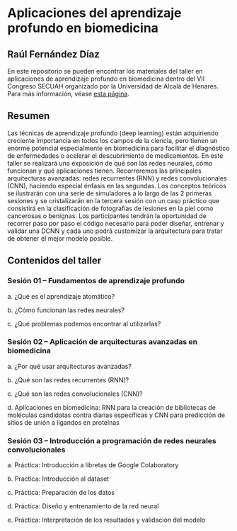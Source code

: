 # Aplicaciones del aprendizaje profundo en biomedicina
## Raúl Fernández Díaz 

En este repositorio se pueden encontrar los materiales del taller en aplicaciones de aprendizaje profundo en biomedicina dentro del VII Congreso SECUAH organizado por la Universidad de Alcalá de Henares. Para más información, véase [esta página](https://pdsc.web.uah.es/acts/aprendizaje-profundo-en-biomedicina/).

## Resumen 

Las técnicas de aprendizaje profundo (deep learning) están adquiriendo creciente importancia en todos los campos de la ciencia, pero tienen un enorme potencial especialmente en biomedicina para facilitar el diagnóstico de enfermedades o acelerar el descubrimiento de medicamentos. En este taller se realizará una exposición de qué son las redes neurales, cómo funcionan y qué aplicaciones tienen. Recorreremos las principales arquitecturas avanzadas: redes recurrentes (RNN) y redes convolucionales (CNN), haciendo especial énfasis en las segundas. Los conceptos teóricos se ilustrarán con una serie de simuladores a lo largo de las 2 primeras sesiones y se cristalizarán en la tercera sesión con un caso práctico que consistirá en la clasificación de fotografías de lesiones en la piel como cancerosas o benignas. Los participantes tendrán la oportunidad de recorrer paso por paso el código necesario para poder diseñar, entrenar y validar una DCNN y cada uno podrá customizar la arquitectura para tratar de obtener el mejor modelo posible.

## Contenidos del taller
### Sesión 01 – Fundamentos de aprendizaje profundo

a. ¿Qué es el aprendizaje atomático?

b. ¿Cómo funcionan las redes neurales?

c. ¿Qué problemas podemos encontrar al utilizarlas?


### Sesión 02 – Aplicación de arquitecturas avanzadas en biomedicina

a. ¿Por qué usar arquitecturas avanzadas?

b. ¿Qué son las redes recurrentes (RNN)?

c. ¿Qué son las redes convolucionales (CNN)?

d. Aplicaciones en biomedicina: RNN para la creación de bibliotecas de moléculas candidatas contra dianas específicas y CNN para predicción de sitios de unión a ligandos en proteínas


### Sesión 03 – Introducción a programación de redes neurales convolucionales

a. Práctica: Introducción a libretas de Google Colaboratory

b. Práctica: Introducción al dataset

c. Práctica: Preparación de los datos

d. Práctica: Diseño y entrenamiento de la red neural

e. Práctica: Interpretación de los resultados y validación del modelo
